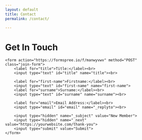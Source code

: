 ```yaml
---
layout: default
title: Contact
permalink: /contact/

---
```


<div class="contact-section">
    <h1>Get In Touch</h1>

    <form action="https://formspree.io/f/manwyvwv" method="POST" class="join-form">
        <label for="title">Title:</label><br>
        <input type="text" id="title" name="title"><br>

        <label for="first-name">Firstname:</label><br>
        <input type="text" id="first-name" name="first-name">
        <label for="surname">Surname:</label><br>
        <input type="text" id="surname" name="surname"><br>

        <label for="email">Email Address:</label><br>
        <input type="email" id="email" name="_replyto"><br>

        <input type="hidden" name="_subject" value="New Member">
        <input type="hidden" name="_next" value="https://yourwebsite.com/thank-you">
        <input type="submit" value="Submit">
    </form>


</div>

